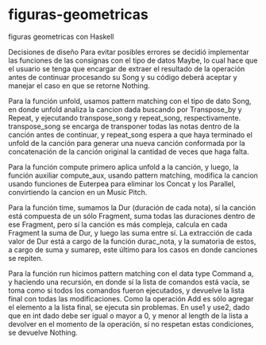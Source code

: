 # figuras-geometricas
figuras geometricas con Haskell

Decisiones de diseño
Para evitar posibles errores se decidió implementar las funciones de las consignas con el tipo de datos Maybe, lo cual hace que el usuario se tenga que encargar de extraer el resultado de la operación antes de continuar procesando su Song y su código deberá aceptar y manejar el caso en que se retorne Nothing.

Para la función unfold, usamos pattern matching con el tipo de dato Song, en donde unfold analiza la cancion dada buscando por Transpose_by y Repeat, y ejecutando transpose_song y repeat_song, respectivamente. transpose_song se encarga de transponer todas las notas dentro de la canción antes de continuar, y repeat_song espera a que haya terminado el unfold de la canción para generar una nueva canción conformada por la concatenación de la canción original la cantidad de veces que haga falta.

Para la función compute primero aplica unfold a la canción, y luego, la función auxiliar compute_aux, usando pattern matching, modifica la cancion usando funciones de Euterpea para eliminar los Concat y los Parallel, convirtiendo la cancion en un Music Pitch.

Para la función time, sumamos la Dur (duración de cada nota), sí la canción está compuesta de un sólo Fragment, suma todas las duraciones dentro de ese Fragment, pero sí la canción es más compleja, calcula en cada Fragment la suma de Dur, y luego las suma entre sí. La extracción de cada valor de Dur está a cargo de la función durac_nota, y la sumatoria de estos, a cargo de suma y sumarep, este último para los casos en donde canciones se repiten.

Para la función run hicimos pattern matching con el data type Command a, y haciendo una recursión, en donde sí la lista de comandos está vacía, se toma como si todos los comandos fueron ejecutados, y devuelve la lista final con todas las modificaciones. Como la operación Add es sólo agregar el elemento a la lista final, se ejecuta sin problemas. En use1 y use2, dado que en int dado debe ser igual o mayor a 0, y menor al length de la lista a devolver en el momento de la operación, sí no respetan estas condiciones, se devuelve Nothing.

